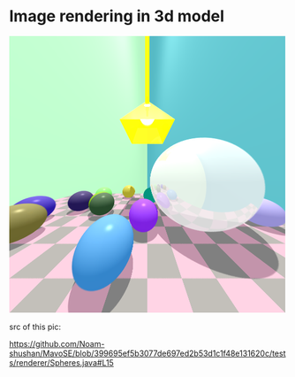 # Image rendering in 3d model
![plot](./images/small-spheres-with-anti-aliasing.png)

src of this pic:

https://github.com/Noam-shushan/MavoSE/blob/399695ef5b3077de697ed2b53d1c1f48e131620c/tests/renderer/Spheres.java#L15
